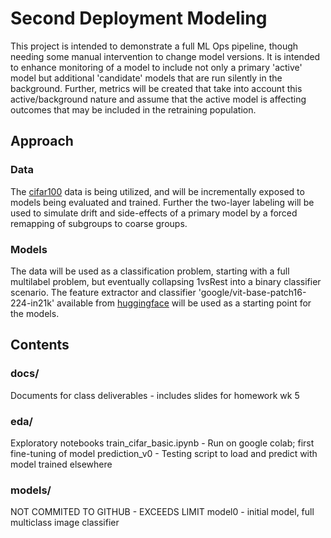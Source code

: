 # Second Deployment Modeling
This project is intended to demonstrate a full ML Ops pipeline, though needing some manual intervention to change model versions.
It is intended to enhance monitoring of a model to include not only a primary 'active' model but additional 'candidate' models that are run silently in the background.  Further, metrics will be created that take into account this active/background nature and assume that the active model is affecting outcomes that may be included in the retraining population.

## Approach
### Data
The [cifar100](https://huggingface.co/datasets/cifar100) data is being utilized, and will be incrementally exposed to models being evaluated and trained.
Further the two-layer labeling will be used to simulate drift and side-effects of a primary model by a forced remapping of subgroups to coarse groups.

### Models
The data will be used as a classification problem, starting with a full multilabel problem, but eventually collapsing 1vsRest into a binary classifier scenario.
The feature extractor and classifier 'google/vit-base-patch16-224-in21k' available from [huggingface](https://huggingface.co/google/vit-base-patch16-224-in21k) will be used as a starting point for the models. 

## Contents
### docs/
Documents for class deliverables - includes slides for homework wk 5

### eda/
Exploratory notebooks 
train_cifar_basic.ipynb - Run on google colab; first fine-tuning of model
prediction_v0 - Testing script to load and predict with model trained elsewhere 

### models/
NOT COMMITED TO GITHUB - EXCEEDS LIMIT
model0 - initial model, full multiclass image classifier 